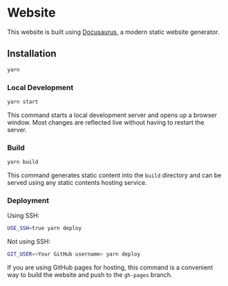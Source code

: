 # Website

This website is built using [Docusaurus](https://docusaurus.io/), a modern static website generator.

## Installation

```sh
yarn
```

### Local Development

```sh
yarn start
```

This command starts a local development server and opens up a browser window. Most changes are reflected live without having to restart the server.

### Build

```sh
yarn build
```

This command generates static content into the `build` directory and can be served using any static contents hosting service.

### Deployment

Using SSH:

```sh
USE_SSH=true yarn deploy
```

Not using SSH:

```sh
GIT_USER=<Your GitHub username> yarn deploy
```

If you are using GitHub pages for hosting, this command is a convenient way to build the website and push to the `gh-pages` branch.
